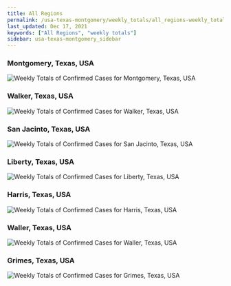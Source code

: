 ```yaml
---
title: All Regions
permalink: /usa-texas-montgomery/weekly_totals/all_regions-weekly_totals.html
last_updated: Dec 17, 2021
keywords: ["All Regions", "weekly totals"]
sidebar: usa-texas-montgomery_sidebar
---
```


<h3>Montgomery, Texas, USA</h3>

![Weekly Totals of Confirmed Cases for Montgomery, Texas, USA](/covid_tracker/images/graphs/usa-texas-montgomery-weekly_totals_graph.png)

<h3>Walker, Texas, USA</h3>

![Weekly Totals of Confirmed Cases for Walker, Texas, USA](/covid_tracker/images/graphs/usa-texas-walker-weekly_totals_graph.png)

<h3>San Jacinto, Texas, USA</h3>

![Weekly Totals of Confirmed Cases for San Jacinto, Texas, USA](/covid_tracker/images/graphs/usa-texas-san_jacinto-weekly_totals_graph.png)

<h3>Liberty, Texas, USA</h3>

![Weekly Totals of Confirmed Cases for Liberty, Texas, USA](/covid_tracker/images/graphs/usa-texas-liberty-weekly_totals_graph.png)

<h3>Harris, Texas, USA</h3>

![Weekly Totals of Confirmed Cases for Harris, Texas, USA](/covid_tracker/images/graphs/usa-texas-harris-weekly_totals_graph.png)

<h3>Waller, Texas, USA</h3>

![Weekly Totals of Confirmed Cases for Waller, Texas, USA](/covid_tracker/images/graphs/usa-texas-waller-weekly_totals_graph.png)

<h3>Grimes, Texas, USA</h3>

![Weekly Totals of Confirmed Cases for Grimes, Texas, USA](/covid_tracker/images/graphs/usa-texas-grimes-weekly_totals_graph.png)
